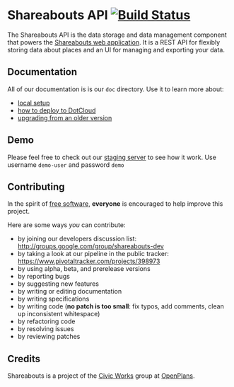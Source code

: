 Shareabouts API [![Build Status](https://secure.travis-ci.org/openplans/shareabouts-api.png)](http://travis-ci.org/openplans/shareabouts-api)
===============

The Shareabouts API is the data storage and data management component that 
powers the [Shareabouts web application](https://github.com/openplans/shareabouts). 
It is a REST API for flexibly storing data about places and an UI for managing
and exporting your data.

Documentation
-------------
All of our documentation is is our `doc` directory. Use it to learn more about:
* [local setup](https://github.com/openplans/shareabouts-api/blob/master/doc/README.md)
* [how to deploy to DotCloud](https://github.com/openplans/shareabouts-api/blob/master/doc/DEPLOY.md)
* [upgrading from an older version](https://github.com/openplans/shareabouts-api/blob/master/doc/UPGRADE.md)

Demo
------------
Please feel free to check out our [staging server](http://sapistaging-civicworks.dotcloud.com/manage/datasets/) to see how it work. Use username `demo-user` and password `demo`

Contributing
------------
In the spirit of [free software](http://www.fsf.org/licensing/essays/free-sw.html), **everyone** is encouraged to help improve this project.

Here are some ways *you* can contribute:

* by joining our developers discussion list: http://groups.google.com/group/shareabouts-dev
* by taking a look at our pipeline in the public tracker: https://www.pivotaltracker.com/projects/398973
* by using alpha, beta, and prerelease versions
* by reporting bugs
* by suggesting new features
* by writing or editing documentation
* by writing specifications
* by writing code (**no patch is too small**: fix typos, add comments, clean up inconsistent whitespace)
* by refactoring code
* by resolving issues
* by reviewing patches

Credits
-------------
Shareabouts is a project of the [Civic Works](http://openplans.org/initiatives/civic-works/) group at [OpenPlans](http://openplans.org).

